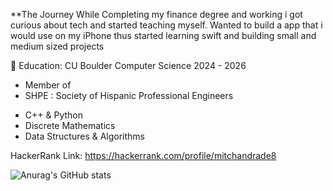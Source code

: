 
**The Journey
While Completing my finance degree and working i got curious about tech and started teaching myself. Wanted to build a app that i would use on my iPhone thus started learning swift and building small and medium sized projects

 🦬 Education: CU Boulder Computer Science 2024 - 2026
 * Member of
 * SHPE : Society of Hispanic Professional Engineers
 - C++ & Python
 - Discrete Mathematics
 - Data Structures & Algorithms

 




HackerRank Link:
https://hackerrank.com/profile/mitchandrade8

![Anurag's GitHub stats](https://github-readme-stats.vercel.app/api?username=mitchandrade8&show_icons=true&theme=radical)
 

